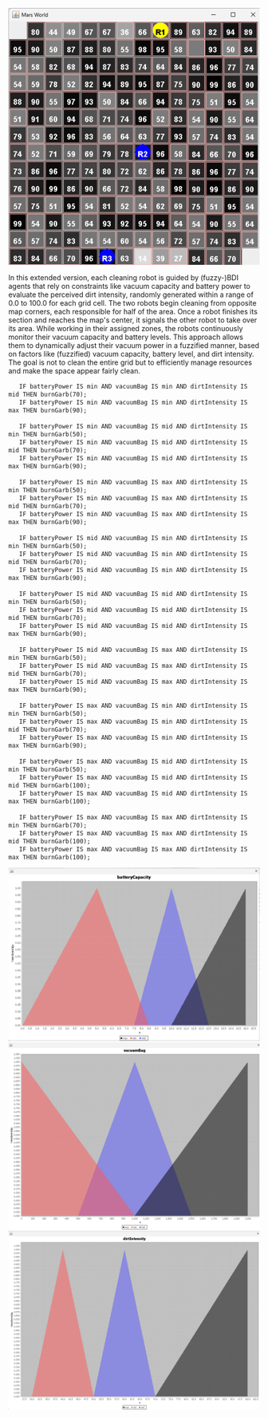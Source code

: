 ![screenshot](CleaningRobots.png)

In this extended version, each cleaning robot is guided by (fuzzy-)BDI agents that rely on constraints like vacuum capacity and battery power to evaluate the perceived dirt intensity, randomly generated within a range of 0.0 to 100.0 for each grid cell. The two robots begin cleaning from opposite map corners, each responsible for half of the area. Once a robot finishes its section and reaches the map's center, it signals the other robot to take over its area. While working in their assigned zones, the robots continuously monitor their vacuum capacity and battery levels. This approach allows them to dynamically adjust their vacuum power in a fuzzified manner, based on factors like (fuzzified) vacuum capacity, battery level, and dirt intensity. The goal is not to clean the entire grid but to efficiently manage resources and make the space appear fairly clean.

```IF batteryPower IS min AND vacuumBag IS min AND dirtIntensity IS min THEN burnGarb(50);
   IF batteryPower IS min AND vacuumBag IS min AND dirtIntensity IS mid THEN burnGarb(70);
   IF batteryPower IS min AND vacuumBag IS min AND dirtIntensity IS max THEN burnGarb(90);

   IF batteryPower IS min AND vacuumBag IS mid AND dirtIntensity IS min THEN burnGarb(50);
   IF batteryPower IS min AND vacuumBag IS mid AND dirtIntensity IS mid THEN burnGarb(70);
   IF batteryPower IS min AND vacuumBag IS mid AND dirtIntensity IS max THEN burnGarb(90);

   IF batteryPower IS min AND vacuumBag IS max AND dirtIntensity IS min THEN burnGarb(50);
   IF batteryPower IS min AND vacuumBag IS max AND dirtIntensity IS mid THEN burnGarb(70);
   IF batteryPower IS min AND vacuumBag IS max AND dirtIntensity IS max THEN burnGarb(90);

   IF batteryPower IS mid AND vacuumBag IS min AND dirtIntensity IS min THEN burnGarb(50);
   IF batteryPower IS mid AND vacuumBag IS min AND dirtIntensity IS mid THEN burnGarb(70);
   IF batteryPower IS mid AND vacuumBag IS min AND dirtIntensity IS max THEN burnGarb(90);

   IF batteryPower IS mid AND vacuumBag IS mid AND dirtIntensity IS min THEN burnGarb(50);
   IF batteryPower IS mid AND vacuumBag IS mid AND dirtIntensity IS mid THEN burnGarb(70);
   IF batteryPower IS mid AND vacuumBag IS mid AND dirtIntensity IS max THEN burnGarb(90);

   IF batteryPower IS mid AND vacuumBag IS max AND dirtIntensity IS min THEN burnGarb(50);
   IF batteryPower IS mid AND vacuumBag IS max AND dirtIntensity IS mid THEN burnGarb(70);
   IF batteryPower IS mid AND vacuumBag IS max AND dirtIntensity IS max THEN burnGarb(90);

   IF batteryPower IS max AND vacuumBag IS min AND dirtIntensity IS min THEN burnGarb(50);
   IF batteryPower IS max AND vacuumBag IS min AND dirtIntensity IS mid THEN burnGarb(70);
   IF batteryPower IS max AND vacuumBag IS min AND dirtIntensity IS max THEN burnGarb(90);

   IF batteryPower IS max AND vacuumBag IS mid AND dirtIntensity IS min THEN burnGarb(50);
   IF batteryPower IS max AND vacuumBag IS mid AND dirtIntensity IS mid THEN burnGarb(100);
   IF batteryPower IS max AND vacuumBag IS mid AND dirtIntensity IS max THEN burnGarb(100);

   IF batteryPower IS max AND vacuumBag IS max AND dirtIntensity IS min THEN burnGarb(70);
   IF batteryPower IS max AND vacuumBag IS max AND dirtIntensity IS mid THEN burnGarb(100);
   IF batteryPower IS max AND vacuumBag IS max AND dirtIntensity IS max THEN burnGarb(100);
```

![screenshot](BatteryCapacity.png)
![screenshot](VacuumBag.png)
![screenshot](dirtIntensity.png)



